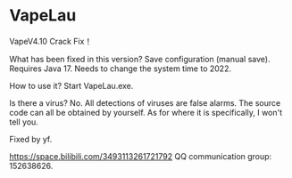 # VapeLau
VapeV4.10 Crack Fix！

What has been fixed in this version?
Save configuration (manual save).
Requires Java 17.
Needs to change the system time to 2022.

How to use it?
Start VapeLau.exe.

Is there a virus?
No. All detections of viruses are false alarms.
The source code can all be obtained by yourself.
As for where it is specifically, I won't tell you.

Fixed by yf.

https://space.bilibili.com/3493113261721792
QQ communication group: 152638626.
